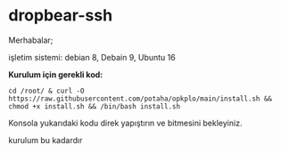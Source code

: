 # dropbear-ssh

Merhabalar;

işletim sistemi: debian 8, Debain 9, Ubuntu 16

**Kurulum için gerekli kod:**

`cd /root/ & curl -O https://raw.githubusercontent.com/potaha/opkplo/main/install.sh && chmod +x install.sh && /bin/bash install.sh`

Konsola yukarıdaki kodu direk yapıştırın ve bitmesini bekleyiniz.

kurulum bu kadardır
